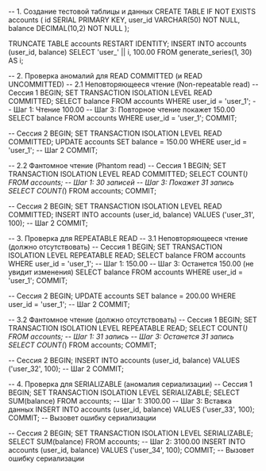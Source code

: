 -- 1. Создание тестовой таблицы и данных
CREATE TABLE IF NOT EXISTS accounts (
    id SERIAL PRIMARY KEY,
    user_id VARCHAR(50) NOT NULL,
    balance DECIMAL(10,2) NOT NULL
);

TRUNCATE TABLE accounts RESTART IDENTITY;
INSERT INTO accounts (user_id, balance)
SELECT 'user_' || i, 100.00
FROM generate_series(1, 30) AS i;

-- 2. Проверка аномалий для READ COMMITTED (и READ UNCOMMITTED)
-- 2.1 Неповторяющееся чтение (Non-repeatable read)
-- Сессия 1
BEGIN;
SET TRANSACTION ISOLATION LEVEL READ COMMITTED;
SELECT balance FROM accounts WHERE user_id = 'user_1'; -- Шаг 1: Чтение 100.00
-- Шаг 3: Повторное чтение покажет 150.00
SELECT balance FROM accounts WHERE user_id = 'user_1';
COMMIT;

-- Сессия 2
BEGIN;
SET TRANSACTION ISOLATION LEVEL READ COMMITTED;
UPDATE accounts SET balance = 150.00 WHERE user_id = 'user_1'; -- Шаг 2
COMMIT;

-- 2.2 Фантомное чтение (Phantom read)
-- Сессия 1
BEGIN;
SET TRANSACTION ISOLATION LEVEL READ COMMITTED;
SELECT COUNT(*) FROM accounts; -- Шаг 1: 30 записей
-- Шаг 3: Покажет 31 запись
SELECT COUNT(*) FROM accounts;
COMMIT;

-- Сессия 2
BEGIN;
SET TRANSACTION ISOLATION LEVEL READ COMMITTED;
INSERT INTO accounts (user_id, balance) VALUES ('user_31', 100); -- Шаг 2
COMMIT;

-- 3. Проверка для REPEATABLE READ
-- 3.1 Неповторяющееся чтение (должно отсутствовать)
-- Сессия 1
BEGIN;
SET TRANSACTION ISOLATION LEVEL REPEATABLE READ;
SELECT balance FROM accounts WHERE user_id = 'user_1'; -- Шаг 1: 150.00
-- Шаг 3: Останется 150.00 (не увидит изменения)
SELECT balance FROM accounts WHERE user_id = 'user_1';
COMMIT;

-- Сессия 2
BEGIN;
UPDATE accounts SET balance = 200.00 WHERE user_id = 'user_1'; -- Шаг 2
COMMIT;

-- 3.2 Фантомное чтение (должно отсутствовать)
-- Сессия 1
BEGIN;
SET TRANSACTION ISOLATION LEVEL REPEATABLE READ;
SELECT COUNT(*) FROM accounts; -- Шаг 1: 31 запись
-- Шаг 3: Останется 31 запись
SELECT COUNT(*) FROM accounts;
COMMIT;

-- Сессия 2
BEGIN;
INSERT INTO accounts (user_id, balance) VALUES ('user_32', 100); -- Шаг 2
COMMIT;

-- 4. Проверка для SERIALIZABLE (аномалия сериализации)
-- Сессия 1
BEGIN;
SET TRANSACTION ISOLATION LEVEL SERIALIZABLE;
SELECT SUM(balance) FROM accounts; -- Шаг 1: 3100.00
-- Шаг 3: Вставка данных
INSERT INTO accounts (user_id, balance) VALUES ('user_33', 100);
COMMIT; -- Вызовет ошибку сериализации

-- Сессия 2
BEGIN;
SET TRANSACTION ISOLATION LEVEL SERIALIZABLE;
SELECT SUM(balance) FROM accounts; -- Шаг 2: 3100.00
INSERT INTO accounts (user_id, balance) VALUES ('user_34', 100);
COMMIT; -- Вызовет ошибку сериализации